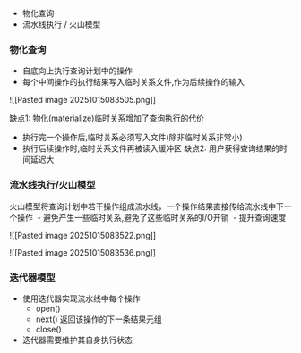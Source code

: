 - 物化查询
- 流水线执行 / 火山模型

### 物化查询
- 自底向上执行查询计划中的操作
- 每个中间操作的执行结果写入临时关系文件,作为后续操作的输入

![[Pasted image 20251015083505.png]]

缺点1: 物化(materialize)临时关系增加了查询执行的代价
- 执行完一个操作后,临时关系必须写入文件(除非临时关系非常小)
- 执行后续操作时,临时关系文件再被读入缓冲区
缺点2: 用户获得查询结果的时间延迟大

### 流水线执行/火山模型
火山模型将查询计划中若干操作组成流水线，一个操作结果直接传给流水线中下一个操作 
- 避免产生一些临时关系,避免了这些临时关系的I/O开销 
- 提升查询速度

![[Pasted image 20251015083522.png]]

![[Pasted image 20251015083536.png]]

### 迭代器模型
- 使用迭代器实现流水线中每个操作
	- open()
	- next() 返回该操作的下一条结果元组
	- close()
- 迭代器需要维护其自身执行状态

